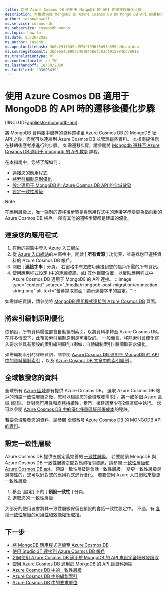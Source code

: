 ```yaml
---
title: 使用 Azure Cosmos DB 適用于 MongoDB 的 API 的遷移後優化步驟
description: 本檔提供從 MongoDB 到 Azure Cosmos DB 的 Mongo DB APi 的遷移後優化技術。
author: jasonwhowell
ms.service: cosmos-db
ms.subservice: cosmosdb-mongo
ms.topic: how-to
ms.date: 03/20/2020
ms.author: jasonh
ms.openlocfilehash: 3b0c291f942cd970f7996f0b9fa599ee8cabfdab
ms.sourcegitcommit: 3bdeb546890a740384a8ef383cf915e84bd7e91e
ms.translationtype: MT
ms.contentlocale: zh-TW
ms.lasthandoff: 10/30/2020
ms.locfileid: "93096439"
---
```

# <a name="post-migration-optimization-steps-when-using-azure-cosmos-dbs-api-for-mongodb"></a>使用 Azure Cosmos DB 適用于 MongoDB 的 API 時的遷移後優化步驟
[!INCLUDE[appliesto-mongodb-api](includes/appliesto-mongodb-api.md)]

將 MongoDB 資料庫中儲存的資料遷移至 Azure Cosmos DB 的 MongoDB 版 API 之後，您就可以連線到 Azure Cosmos DB 並管理這些資料。 本指南提供您在移轉後應考慮進行的步驟。 如需遷移步驟，請參閱將 [Mongodb 遷移至 Azure Cosmos DB 適用于 mongodb 的 API 教學](../dms/tutorial-mongodb-cosmos-db.md) 課程。

在本指南中，您將了解如何：

- [連接您的應用程式](#connect-your-application)
- [將索引編制原則優化](#optimize-the-indexing-policy)
- [設定適用于 MongoDB 的 Azure Cosmos DB API 的全域散發](#globally-distribute-your-data)
- [設定一致性層級](#set-consistency-level)

> [!NOTE]
> 在應用層級上，唯一強制的遷移後步驟是將應用程式中的連接字串變更為指向新的 Azure Cosmos DB 帳戶。 所有其他的遷移步驟都是建議的優化。
>

## <a name="connect-your-application"></a>連接您的應用程式

1. 在新的視窗中登入 [Azure 入口網站](https://www.portal.azure.com/)
2. 從 [Azure 入口網站](https://www.portal.azure.com/)的左窗格中，開啟 [ **所有資源** ] 功能表，並尋找您已遷移資料的 Azure Cosmos DB 帳戶。
3. 開啟 [ **連接字串** ] 分頁。 右窗格中有您成功連接到您的帳戶所需的所有資訊。
4. 使用應用程式設定 (中的連線資訊，或) 其他相關位置，以反映應用程式中 Azure Cosmos DB 適用于 MongoDB 的 API 連接。
:::image type="content" source="./media/mongodb-post-migration/connection-string.png" alt-text="螢幕擷取畫面：顯示連接字串的設定。":::

如需詳細資訊，請參閱將 [MongoDB 應用程式連接到 Azure Cosmos DB](connect-mongodb-account.md) 頁面。

## <a name="optimize-the-indexing-policy"></a>將索引編制原則優化

依預設，所有資料欄位都會自動編制索引，以將資料移轉至 Azure Cosmos DB。 在許多情況下，此預設索引編制原則是可接受的。 一般而言，移除索引會優化寫入要求並具有預設的索引編制原則 (例如，自動編制索引) 將讀取要求優化。

如需編制索引的詳細資訊，請參閱 [Azure Cosmos DB 適用于 MongoDB 的 API 中的資料編制索引](mongodb-indexing.md) ，以及 [Azure Cosmos DB 文章中的索引編制](index-overview.md) 。

## <a name="globally-distribute-your-data"></a>全域散發您的資料

全球所有 [Azure 區域](https://azure.microsoft.com/regions/#services)都有提供 Azure Cosmos DB。 選取 Azure Cosmos DB 帳戶的預設一致性層級之後，您可以根據您的全域散發需求) ，將一或多個 Azure 區域 (關聯。 針對高可用性和商務持續性，我們一律建議至少在2個區域中執行。 您可以參閱 [Azure Cosmos DB 中的優化多重區域部署成本](optimize-cost-regions.md)的秘訣。

若要全域散發您的資料，請參閱 [全域散發 Azure Cosmos DB 的 MONGODB API 的資料](tutorial-global-distribution-mongodb.md)。

## <a name="set-consistency-level"></a>設定一致性層級

Azure Cosmos DB 提供五個定義完善的 [一致性層級](consistency-levels.md)。 若要閱讀 MongoDB 與 Azure Cosmos DB 一致性層級之間對應的相關資訊，請參閱 [一致性層級和 Azure Cosmos DB api](./consistency-levels.md)。 預設一致性層級是會話一致性層級。 變更一致性層級是選擇性的，您可以針對您的應用程式進行優化。 若要使用 Azure 入口網站來變更一致性層級：

1. 移至 [設定] 下的 [ **預設一致性** ] 分頁。
2. 選取您的 [一致性層級](consistency-levels.md)

大部分的使用者會將其一致性層級保留在預設的會話一致性設定中。 不過，有 [各種一致性層級的可用性和效能權衡取捨](./consistency-levels.md)。

## <a name="next-steps"></a>下一步

* [將 MongoDB 應用程式連線至 Azure Cosmos DB](connect-mongodb-account.md)
* [使用 Studio 3T 連接到 Azure Cosmos DB 帳戶](mongodb-mongochef.md)
* [如何使用 Azure Cosmos DB 適用於 MongoDB 的 API 來設定全域散發讀取](mongodb-readpreference.md)
* [使用 Azure Cosmos DB 適用於 MongoDB 的 API 讓資料過期](mongodb-time-to-live.md)
* [Azure Cosmos DB 中的一致性層級](consistency-levels.md)
* [Azure Cosmos DB 中的編製索引](index-overview.md)
* [Azure Cosmos DB 中的要求單位](request-units.md)